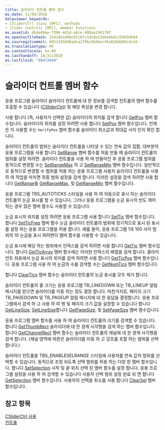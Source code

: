 ```yaml
---
title: 슬라이더 컨트롤 멤버 함수
ms.date: 11/04/2016
helpviewer_keywords:
- CSliderCtrl class [MFC], methods
- slider controls [MFC], member functions
ms.assetid: dbde49ee-7306-4d14-a6ce-d09aa198178f
ms.openlocfilehash: 25414b1d98c87c67c1dc8e13bb44bdc25869db94
ms.sourcegitcommit: 6052185696adca270bc9bdbec45a626dd89cdcdd
ms.translationtype: MT
ms.contentlocale: ko-KR
ms.lasthandoff: 10/31/2018
ms.locfileid: "50472649"
---
```

# <a name="slider-control-member-functions"></a>슬라이더 컨트롤 멤버 함수

응용 프로그램 슬라이더 슬라이더 컨트롤에 대 한 정보를 검색할 컨트롤의 멤버 함수를 호출할 수 있습니다 ([CSliderCtrl](../mfc/reference/csliderctrl-class.md)) 및 해당 특성을 변경 합니다.

사용 합니다 (즉, 사용자가 선택한 값) 슬라이더의 위치를 검색 합니다 [GetPos](../mfc/reference/csliderctrl-class.md#getpos) 멤버 함수입니다. 슬라이더의 위치를 설정 하려면 사용 합니다 [SetPos](../mfc/reference/csliderctrl-class.md#setpos) 멤버 함수입니다. 언제 든 지 사용할 수는 `VerifyPos` 멤버 함수를 슬라이더 최소값과 최대값 사이 인지 확인 합니다.

슬라이더 컨트롤의 범위는 슬라이더 컨트롤을 나타낼 수 있는 연속 값의 집합. 대부분의 응용 프로그램을 사용 합니다 [SetRange](../mfc/reference/csliderctrl-class.md#setrange) 멤버 함수를 처음 만들 때 슬라이더 컨트롤의 범위를 설정 하려면. 슬라이더 컨트롤을 사용 하 여 만들어진 후 응용 프로그램 범위를 동적으로 변경할 수는 [SetRangeMax](../mfc/reference/csliderctrl-class.md#setrangemax) 하 고 [SetRangeMin](../mfc/reference/csliderctrl-class.md#setrangemin) 멤버 함수입니다. 일반적으로 동적으로 변경할 수 범위를 허용 하는 응용 프로그램 사용자 슬라이더 컨트롤을 사용 하 여 작업을 마치면 최종 범위 설정을 검색 합니다. 이러한 설정을 검색 하려면 사용 합니다 [GetRange](../mfc/reference/csliderctrl-class.md#getrange)를 [GetRangeMax](../mfc/reference/csliderctrl-class.md#getrangemax), 및 [GetRangeMin](../mfc/reference/csliderctrl-class.md#getrangemin) 멤버 함수입니다.

응용 프로그램 TBS_AUTOTICKS 스타일을 사용 하 여 자동으로 표시 하는 슬라이더 컨트롤의 눈금 표시를 할 수 있습니다. 그러나 응용 프로그램을 눈금 표시의 빈도 제어 하는 경우 많은 멤버 함수도 사용할 수 있습니다.

눈금 표시의 위치를 설정 하려면 응용 프로그램 사용 합니다 [SetTic](../mfc/reference/csliderctrl-class.md#settic) 멤버 함수입니다. 합니다 [SetTicFreq](../mfc/reference/csliderctrl-class.md#setticfreq) 멤버 함수 눈금 슬라이더 컨트롤의 범위에 정기적으로 표시 된 표시를 설정 하는 응용 프로그램을 허용 합니다. 예를 들어, 응용 프로그램 1과 100 사이 범위의 10 눈금을 표시 하려면이 멤버 함수를 사용할 수 있습니다.

눈금 표시에 해당 하는 범위에서 인덱스를 검색 하려면 사용 합니다 [GetTic](../mfc/reference/csliderctrl-class.md#gettic) 멤버 함수입니다. 합니다 [GetTicArray](../mfc/reference/csliderctrl-class.md#getticarray) 멤버 함수에는 이러한 인덱스의 배열을 검색 합니다. 클라이언트 좌표에서 눈금 표시의 위치를 검색 하려면 사용 합니다 [GetTicPos](../mfc/reference/csliderctrl-class.md#getticpos) 멤버 함수입니다. 응용 프로그램 사용 하 여 눈금의 수를 검색할 수는 [GetNumTics](../mfc/reference/csliderctrl-class.md#getnumtics) 멤버 함수입니다.

합니다 [ClearTics](../mfc/reference/csliderctrl-class.md#cleartics) 멤버 함수는 슬라이더 컨트롤의 눈금 표시를 모두 제거 합니다.

슬라이더 컨트롤의 줄 크기는 응용 프로그램 TB_LINEDOWN 또는 TB_LINEUP 알림 메시지를 받으면 슬라이더를 이동 하는 정도 결정 합니다. 마찬가지로, 페이지 크기 TB_PAGEDOWN 및 TB_PAGEUP 알림 메시지에 대 한 응답을 결정합니다. 응용 프로그램에서 검색 하 고 사용 하 여 행 및 페이지 크기 값을 설정할 수 있습니다 합니다 [GetLineSize](../mfc/reference/csliderctrl-class.md#getlinesize), [SetLineSize](../mfc/reference/csliderctrl-class.md#setlinesize)합니다 [GetPageSize](../mfc/reference/csliderctrl-class.md#getpagesize), 및 [SetPageSize](../mfc/reference/csliderctrl-class.md#setpagesize) 멤버 함수입니다.

응용 프로그램 멤버 함수를 사용 하 여 슬라이더 컨트롤의 크기를 검색할 수 있습니다. 합니다 [GetThumbRect](../mfc/reference/csliderctrl-class.md#getthumbrect) 슬라이더에 대 한 경계 사각형을 검색 하는 멤버 함수입니다. 합니다 [GetChannelRect](../mfc/reference/csliderctrl-class.md#getchannelrect) 멤버 함수는 슬라이더 컨트롤의 채널에 대 한 경계 사각형을 검색 합니다. (채널 영역에 따른은 슬라이더를 이동 하 고 강조를 포함 하는 범위를 선택 합니다.)

슬라이더 컨트롤을 TBS_ENABLESELRANGE 스타일에 사용자를 연속 값의 범위를 선택할 수 있습니다. 동적으로 조정 되도록 선택 범위를 허용 하는 다양 한 멤버 함수입니다. 합니다 [SetSelection](../mfc/reference/csliderctrl-class.md#setselection) 시작 및 끝 위치 선택 된 멤버 함수를 설정 합니다. 응용 프로그램 설정을 사용 하 여 검색할 수 있습니다 사용자 선택 범위 설정 완료 되 면 합니다 [GetSelection](../mfc/reference/csliderctrl-class.md#getselection) 멤버 함수입니다. 사용자의 선택을 취소를 사용 합니다 [ClearSel](../mfc/reference/csliderctrl-class.md#clearsel) 멤버 함수입니다.

## <a name="see-also"></a>참고 항목

[CSliderCtrl 사용](../mfc/using-csliderctrl.md)<br/>
[컨트롤](../mfc/controls-mfc.md)


